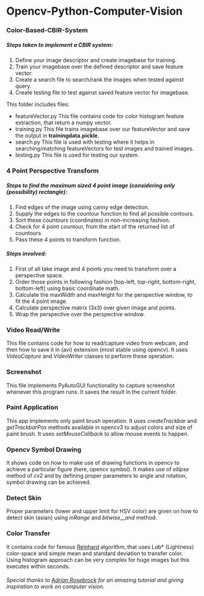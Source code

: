 # Opencv-Python-Computer-Vision

### Color-Based-CBIR-System

##### Steps taken to implement a CBIR system:
1. Define your image descriptor and create imagebase for training.
2. Train your imagebase over the defined descriptor and save feature vector.
3. Create a search file to search/rank the images when tested against query.
4. Create testing file to test against saved feature vector for imagebase.

This folder includes files:
- featureVector.py
This file contains code for color histogram feature extraction, that return a numpy vector.
- training.py
This file trains imagebase over our featureVector and save the output in **trainingdata.pickle**.
- search.py
This file is used with testing where it helps in searching/matching featureVectors for test images and trained images.
- testing.py
This file is used for testing our system.


### 4 Point Perspective Transform

##### Steps to find the maximum sized 4 point image (considering only (possibility) rectangle):
1. Find edges of the image using canny edge detection.
2. Supply the edges to the countour function to find all possible contours.
3. Sort these countours (coordinates) in non-increasing fashion.
4. Check for 4 point countour, from the start of the returned list of countours.
5. Pass these 4 points to transform function.

##### Steps involved:
1. First of all take image and 4 points you need to transform over a perspective space.
2. Order those points in following fashion [top-left, top-right, bottom-right, bottom-left] using basic coordinate math.
3. Calculate the maxWidth and maxHeight for the perspective window, to fit the 4 point image.
4. Calculate perspective matrix (3x3) over given image and points.
5. Wrap the perspective over the perspective window.


### Video Read/Write

This file contains code for how to read/capture video from webcam, and then how to save it in (avi) extension (most stable using opencv). It uses _VideoCapture_ and _VideoWriter_ classes to perform these operation.


### Screenshot

This file implements PyAutoGUI functionality to capture screenshot whenever this program runs. It saves the result in the current folder.


### Paint Application

This app implements only paint brush operation. It uses _createTrackbar_ and _getTrackbarPos_ methods available in opencv3 to adjust colors and size of paint brush. It uses _setMouseCallback_ to allow mouse events to happen.


### Opencv Symbol Drawing

It shows code on how to make use of drawing functions in opencv to achieve a particular figure (here, opencv symbol). It makes use of _ellipse_ method of cv2 and by defining proper parameters to angle and rotation, symbol drawing can be achieved.


### Detect Skin

Proper parameters (lower and upper limit for HSV color) are given on how to detect skin (asian) using _inRange_ and _bitwise__and_ method.


### Color Transfer

It contains code for famous [Reinhard](www.cs.utah.edu/~shirley/papers/ColorTransfer.pdf) algorithm, that uses L*a*b* (Lightness) color-space and simple mean and standard deviation to transfer color. Using histogram approach can be very complex for huge images but this executes within seconds.


###### Special thanks to [Adrian Rosebrock](https://www.pyimagesearch.com/about/) for an amazing tutorial and giving inspiration to work on computer vision.

